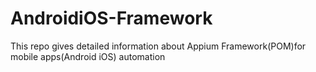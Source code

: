 # AndroidiOS-Framework
This repo gives detailed information about Appium Framework(POM)for mobile apps(Android iOS) automation
